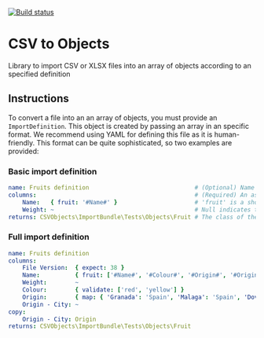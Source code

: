 [![Build status](https://circleci.com/gh/j-d/csv-objects.svg?style=shield&circle-token=:circle-token)](https://circleci.com/gh/j-d/csv-objects)

# CSV to Objects

Library to import CSV or XLSX files into an array of objects according to an specified definition

## Instructions

To convert a file into an an array of objects, you must provide an `ImportDefinition`. This object is created by 
passing an array in an specific format. We recommend using YAML for defining this file as it is human-friendly. This 
format can be quite sophisticated, so two examples are provided: 
  
### Basic import definition
 
```yaml
name: Fruits definition                              # (Optional) Name of the import definition
columns:                                             # (Required) An associative array with the headings of the columns in the file that will be imported
    Name:   { fruit: '#Name#' }                      # 'fruit' is a shortname for the object being created for the list (defined below) and #Name# will be the argument passed to the constructor. The hashes indicate that it should replace it with the value on that column                                         
    Weight: ~                                        # Null indicates that it can be ignored
returns: CSVObjects\ImportBundle\Tests\Objects\Fruit # The class of the elements that will be returned 
```

### Full import definition

```yaml
name: Fruits definition                             
columns:
    File Version:  { expect: 38 }                                                    # (Optional) Expects indicates that the row value must always be as stated
    Name:          { fruit: ['#Name#', '#Colour#', '#Origin#', '#Origin - City#'] }  # The constructor now takes three arguments
    Weight:        ~
    Colour:        { validate: ['red', 'yellow'] }                                   # (Optional) Valid values that this column could have
    Origin:        { map: { 'Granada': 'Spain', 'Malaga': 'Spain', 'Dover': 'UK' } } # (Optional) It will apply this alias to the data on this column. If no validate is provided, non-matching values will convert into null
    Origin - City: ~
copy:                                                                               # (Optional) If specified, if will add more columns to the row, copying from the referenced columns before being processed
    Origin - City: Origin
returns: CSVObjects\ImportBundle\Tests\Objects\Fruit
```

